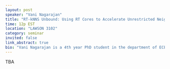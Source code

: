 ```yaml
---
layout: post
speaker: "Vani Nagarajan"
title: "RT-kNNS Unbound: Using RT Cores to Accelerate Unrestricted Neighbor Search"
time: 12p EST
location: "LAWSON 3102"
category: seminar
invited: false
link_abstract: true
bio: "Vani Nagarajan is a 4th year PhD student in the department of ECE advised by Prof. Milind Kulkarni. She works on accelerating irregular applications using Ray Tracing hardware."
---
```

TBA
